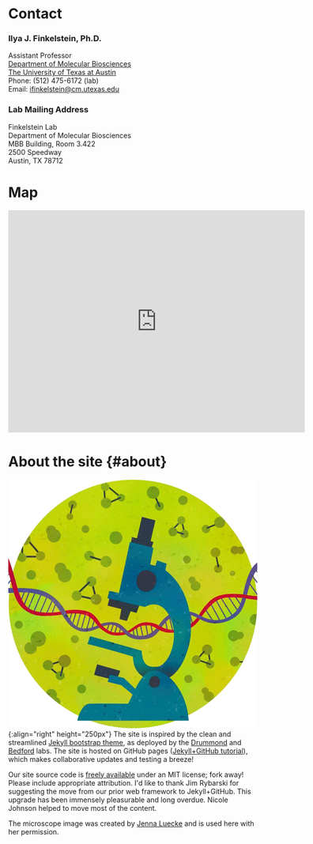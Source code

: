 # Contact

### Ilya J. Finkelstein, Ph.D.

Assistant Professor  
[Department of Molecular Biosciences](https://molecularbiosci.utexas.edu/)  
[The University of Texas at Austin](https://www.utexas.edu/)  
Phone: (512) 475-6172 (lab)  
Email: [ifinkelstein@cm.utexas.edu](mailto:ifinkelstein@cm.utexas.edu)  

### Lab Mailing Address

Finkelstein Lab  
Department of Molecular Biosciences  
MBB Building, Room 3.422  
2500 Speedway  
Austin, TX 78712   	

# Map

<iframe src="https://www.google.com/maps/embed?pb=!1m18!1m12!1m3!1d3445.1946633430384!2d-97.73953597989247!3d30.288519431922527!2m3!1f0!2f0!3f0!3m2!1i1024!2i768!4f13.1!3m3!1m2!1s0x8644b5833be09aa1%3A0xd598b7d8ce634aa5!2sMoffett+Molecular+Biology+Building%2C+2500+Speedway%2C+Austin%2C+TX+78712!5e0!3m2!1sen!2sus!4v1534477339793" width="600" height="450" frameborder="0" style="border:0" allowfullscreen></iframe>

# About the site {#about}
![logo](/assets/images/jenna-luecke-logo.gif "Image courtesy of Jenna Luecke"){:align="right" height="250px"} The site is inspired by the clean and streamlined [Jekyll bootstrap theme](http://jekyllbootstrap.com/), as deployed by the [Drummond](http://drummondlab.org/about.html#contact) and [Bedford](https://bedford.io/) labs. The site is hosted on GitHub pages ([Jekyll+GitHub tutorial](https://help.github.com/articles/using-jekyll-as-a-static-site-generator-with-github-pages/)), which makes collaborative updates and testing a breeze!  

Our site source code is [freely available](https://github.com/finkelsteinlab/finkelsteinlab.github.io) under an MIT license; fork away! Please include appropriate attribution. I'd like to thank Jim Rybarski for suggesting the move from our prior web framework to Jekyll+GitHub. This upgrade has been immensely pleasurable and long overdue. Nicole Johnson helped to move most of the content.

The microscope image was created by [Jenna Luecke](https://jennaluecke.com/) and is used here with her permission.   
